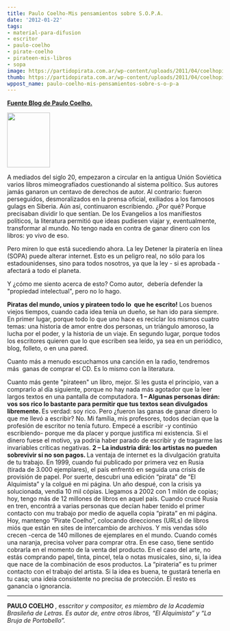 ```yaml
---
title: Paulo Coelho-Mis pensamientos sobre S.O.P.A.
date: '2012-01-22'
tags:
- material-para-difusion
- escritor
- paulo-coelho
- pirate-coelho
- pirateen-mis-libros
- sopa
image: https://partidopirata.com.ar/wp-content/uploads/2011/04/coelhopirate.jpg
thumb: https://partidopirata.com.ar/wp-content/uploads/2011/04/coelhopirate-100x115.jpg
wppost_name: paulo-coelho-mis-pensamientos-sobre-s-o-p-a
---
```


<strong><a href="http://paulocoelhoblog.com/2012/01/20/welcome-to-pirate-my-books/" target="_blank">Fuente Blog de Paulo Coelho.</a></strong>

<a href="https://partidopirata.com.ar/wp-content/uploads/2011/04/coelhopirate.jpg"><img class="size-full wp-image-853" title="coelhopirate" src="https://partidopirata.com.ar/wp-content/uploads/2011/04/coelhopirate.jpg" alt="" width="100" height="128" /></a>


A mediados del siglo 20, empezaron a circular en la antigua Unión Soviética varios libros mimeografiados cuestionando al sistema político. Sus autores jamás ganaron un centavo de derechos de autor.
Al contrario: fueron perseguidos, desmoralizados en la prensa oficial, exiliados a los famosos gulags en Siberia. Aún así, continuaron escribiendo.
¿Por qué? Porque precisaban dividir lo que sentían. De los Evangelios a los manifiestos políticos, la literatura permitió que ideas pudiesen viajar y, eventualmente, transformar al mundo.
No tengo nada en contra de ganar dinero con los libros: yo vivo de eso.

Pero miren lo que está sucediendo ahora. La ley Detener la piratería en línea (SOPA) puede alterar internet. Esto es un peligro real, no sólo para los estadounidenses, sino para todos nosotros, ya que la ley - si es aprobada - afectará a todo el planeta.

Y ¿cómo me siento acerca de esto?
Como autor,  debería defender la "propiedad intelectual", pero no lo hago.

<strong>Piratas del mundo, uníos y pirateen todo lo  que he escrito!</strong>
Los buenos viejos tiempos, cuando cada idea tenía un dueño, se han ido para siempre.
En primer lugar, porque todo lo que uno hace es reciclar los mismos cuatro temas: una historia de amor entre dos personas, un triángulo amoroso, la lucha por el poder, y la historia de un viaje.
En segundo lugar, porque todos los escritores quieren que lo que escriben sea leído, ya sea en un periódico, blog, folleto, o en una pared.

Cuanto más a menudo escuchamos una canción en la radio, tendremos más  ganas de comprar el CD. Es lo mismo con la literatura.

Cuanto más gente "pirateen" un libro, mejor. Si les gusta el principio, van a comprarlo al día siguiente, porque no hay nada más agotador que la leer largos textos en una pantalla de computadora.
<strong>1 – Algunas personas dirán: vos sos rico lo bastante para permitir que tus textos sean divulgados libremente. </strong>
Es verdad: soy rico. Pero ¿fueron las ganas de ganar dinero lo que me llevó a escribir?
No. Mi família, mis profesores, todos decian que la profesión de escritor no tenía futuro. Empecé a escribir -y continúo escribiendo- porque me da placer y porque justifica mi existencia. Si el dinero fuese el motivo, ya podria haber parado de escribir y de tragarme las invariables críticas negativas.
<strong>
2 – La industria dirá: los artistas no pueden sobrevivir si no son pagos. </strong>
La ventaja de internet es la divulgación gratuita de tu trabajo.
En 1999, cuando fui publicado por primera vez en Rusia (tirada de 3.000 ejemplares), el país enfrentó en seguida una crisis de provisión de papel. Por suerte, descubri una edición “pirata” de “El Alquimista” y la colgué en mi página. Un año despué, con la crisis ya solucionada, vendia 10 mil cópias.
Llegamos a 2002 con 1 milón de copias; hoy, tengo más de 12 millones de libros en aquel país.
Cuando crucé Rusia en tren, encontrá a varias personas que decían haber tenido el primer contacto con mu trabajo por medio de aquella copia “pirata” en mi página.
Hoy, mantengo “Pirate Coelho”, colocando direcciones (URLs) de libros miós que están en sites de intercambio de archivos. Y mis vendas sólo crecen -cerca de 140 millones de ejemplares en el mundo.
Cuando comés una naranja, precisa volver para comprar otra. En ese caso, tiene sentido cobrarla en el momento de la venta del producto.
En el caso del arte, no estás comprando papel, tinta, pincel, tela o notas musicales, sino, si, la idea que nace de la combinación de esos productos.
La “pirateria” es tu primer contacto con el trabajo del artista.
Si la idea es buena, te gustará tenerla en tu casa; una ideia consistente no precisa de protección.
El resto es ganancia o ignorancia.

<hr />

<strong>PAULO COELHO </strong>, es<em>scritor y compositor, es miembro de la Academia Brasileña de Letras. Es autor de, entre otros libros, “El Alquimista” y “La Bruja de Portobello”.</em>
